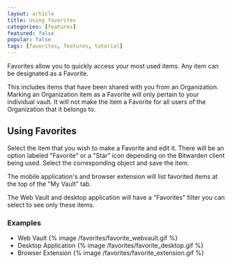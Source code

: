 ```yaml
---
layout: article
title: Using favorites
categories: [features]
featured: false
popular: false
tags: [favorites, features, tutorial]
---
```


Favorites allow you to quickly access your most used items. Any item can be designated as a Favorite. 

This includes items that have been shared with you from an Organization. Marking an Organization item as a Favorite will only pertain to your individual vault. It will not make the item a Favorite for all users of the Organization that it belongs to.

## Using Favorites

Select the item that you wish to make a Favorite and edit it. There will be an option labeled "Favorite" or a "Star" icon depending on the Bitwarden client being used. Select the corresponding object and save the item.

The mobile application's and browser extension will list favorited items at the top of the "My Vault" tab.

The Web Vault and desktop application will have a "Favorites" filter you can select to see only these items.

### Examples
- Web Vault
{% image /favorites/favorite_webvault.gif %}
​
- Desktop Application
{% image /favorites/favorite_desktop.gif %}
​
- Browser Extension
{% image /favorites/favorite_extension.gif %}